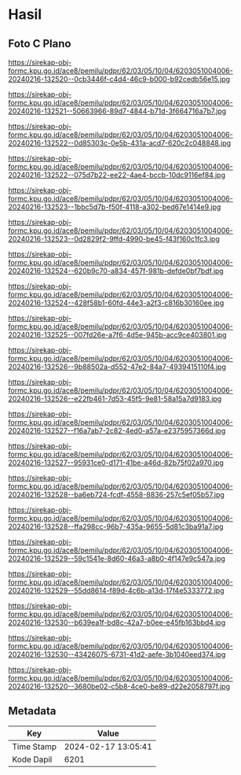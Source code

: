 # Hasil

## Foto C Plano

https://sirekap-obj-formc.kpu.go.id/ace8/pemilu/pdpr/62/03/05/10/04/6203051004006-20240216-132520--0cb3446f-c4d4-46c9-b000-b92cedb56e15.jpg

https://sirekap-obj-formc.kpu.go.id/ace8/pemilu/pdpr/62/03/05/10/04/6203051004006-20240216-132521--50663966-89d7-4844-b71d-3f664716a7b7.jpg

https://sirekap-obj-formc.kpu.go.id/ace8/pemilu/pdpr/62/03/05/10/04/6203051004006-20240216-132522--0d85303c-0e5b-431a-acd7-620c2c048848.jpg

https://sirekap-obj-formc.kpu.go.id/ace8/pemilu/pdpr/62/03/05/10/04/6203051004006-20240216-132522--075d7b22-ee22-4ae4-bccb-10dc9116ef84.jpg

https://sirekap-obj-formc.kpu.go.id/ace8/pemilu/pdpr/62/03/05/10/04/6203051004006-20240216-132523--1bbc5d7b-f50f-4118-a302-bed67e1414e9.jpg

https://sirekap-obj-formc.kpu.go.id/ace8/pemilu/pdpr/62/03/05/10/04/6203051004006-20240216-132523--0d2829f2-9ffd-4990-be45-f43f160c1fc3.jpg

https://sirekap-obj-formc.kpu.go.id/ace8/pemilu/pdpr/62/03/05/10/04/6203051004006-20240216-132524--620b9c70-a834-457f-981b-defde0bf7bdf.jpg

https://sirekap-obj-formc.kpu.go.id/ace8/pemilu/pdpr/62/03/05/10/04/6203051004006-20240216-132524--428f58b1-60fd-44e3-a2f3-c816b30160ee.jpg

https://sirekap-obj-formc.kpu.go.id/ace8/pemilu/pdpr/62/03/05/10/04/6203051004006-20240216-132525--007fd26e-a7f6-4d5e-945b-acc9ce403801.jpg

https://sirekap-obj-formc.kpu.go.id/ace8/pemilu/pdpr/62/03/05/10/04/6203051004006-20240216-132526--9b88502a-d552-47e2-84a7-4939415110f4.jpg

https://sirekap-obj-formc.kpu.go.id/ace8/pemilu/pdpr/62/03/05/10/04/6203051004006-20240216-132526--e22fb461-7d53-45f5-9e81-58a15a7d9183.jpg

https://sirekap-obj-formc.kpu.go.id/ace8/pemilu/pdpr/62/03/05/10/04/6203051004006-20240216-132527--f16a7ab7-2c82-4ed0-a57a-e2375957366d.jpg

https://sirekap-obj-formc.kpu.go.id/ace8/pemilu/pdpr/62/03/05/10/04/6203051004006-20240216-132527--95931ce0-d171-41be-a46d-82b75f02a970.jpg

https://sirekap-obj-formc.kpu.go.id/ace8/pemilu/pdpr/62/03/05/10/04/6203051004006-20240216-132528--ba6eb724-fcdf-4558-8836-257c5ef05b57.jpg

https://sirekap-obj-formc.kpu.go.id/ace8/pemilu/pdpr/62/03/05/10/04/6203051004006-20240216-132528--ffa298cc-96b7-435a-9655-5d81c3ba91a7.jpg

https://sirekap-obj-formc.kpu.go.id/ace8/pemilu/pdpr/62/03/05/10/04/6203051004006-20240216-132529--59c1541e-8d60-46a3-a8b0-4f147e9c547a.jpg

https://sirekap-obj-formc.kpu.go.id/ace8/pemilu/pdpr/62/03/05/10/04/6203051004006-20240216-132529--55dd8614-f89d-4c6b-a13d-17f4e5333772.jpg

https://sirekap-obj-formc.kpu.go.id/ace8/pemilu/pdpr/62/03/05/10/04/6203051004006-20240216-132530--b639ea1f-bd8c-42a7-b0ee-e45fb163bbd4.jpg

https://sirekap-obj-formc.kpu.go.id/ace8/pemilu/pdpr/62/03/05/10/04/6203051004006-20240216-132530--43426075-6731-41d2-aefe-3b1040eed374.jpg

https://sirekap-obj-formc.kpu.go.id/ace8/pemilu/pdpr/62/03/05/10/04/6203051004006-20240216-132520--3680be02-c5b8-4ce0-be89-d22e2058797f.jpg


## Metadata

| Key        | Value               |
| ---------- | ------------------- |
| Time Stamp | 2024-02-17 13:05:41 |
| Kode Dapil | 6201                |



